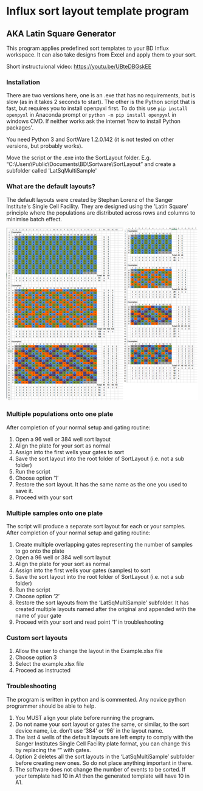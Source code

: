 # Influx sort layout template program
## AKA Latin Square Generator
This program applies predefined sort templates to your BD Influx workspace.  It can also take designs from Excel and apply them to your sort.

Short instructuional video: https://youtu.be/UBteDBGskEE

### Installation
There are two versions here, one is an .exe that has no requirements, but is slow (as in it takes 2 seconds to start).  The other is the Python script that is fast, but requires you to install openpyxl first.  To do this use `pip install openpyxl` in Anaconda prompt or `python -m pip install openpyxl` in windows CMD.  If neither works ask the internet 'how to install Python packages'.

You need Python 3 and SortWare 1.2.0.142 (it is not tested on other versions, but probably works).

Move the script or the .exe into the SortLayout folder. E.g. “C:\Users\Public\Documents\BD\Sortware\SortLayout” and create a subfolder called 'LatSqMultiSample' 

### What are the default layouts?
The default layouts were created by Stephan Lorenz of the Sanger Institute's Single Cell Facility.  They are designed using the 'Latin Square' principle where the populations are distributed across  rows and columns to minimise batch effect.

![Image of default layouts](https://github.com/SangerCytometry/Influx_auto_sort_template/blob/master/default%20layouts.png)

### Multiple populations onto one plate
After completion of your normal setup and gating routine:
1. Open a 96 well or 384 well sort layout
2. Align the plate for your sort as normal
3. Assign into the first wells your gates to sort
4. Save the sort layout into the root folder of SortLayout (i.e. not a sub folder)
5. Run the script
6. Choose option ‘1’
7. Restore the sort layout.  It has the same name as the one you used to save it.
8. Proceed with your sort

### Multiple samples onto one plate
The script will produce a separate sort layout for each or your samples.  After completion of your normal setup and gating routine:
1. Create multiple overlapping gates representing the number of samples to go onto the plate 
2. Open a 96 well or 384 well sort layout
3. Align the plate for your sort as normal
4. Assign into the first wells your gates (samples) to sort
5. Save the sort layout into the root folder of SortLayout (i.e. not a sub folder)
6. Run the script
7. Choose option ‘2’
8. Restore the sort layouts from the ‘LatSqMultiSample’ subfolder.  It has created multiple layouts named after the original and appended with the name of your gate
9. Proceed with your sort and read point ‘1’ in troubleshooting

### Custom sort layouts
1. Allow the user to change the layout in the Example.xlsx file
2. Choose option 3
3. Select the example.xlsx file
4. Proceed as instructed

### Troubleshooting
The program is written in python and is commented.  Any novice python programmer should be able to help.
1.	You MUST align your plate before running the program.
2.	Do not name your sort layout or gates the same, or similar, to the sort device name, i.e. don’t use ‘384’ or ‘96’ in the layout name.
3.	The last 4 wells of the default layouts are left empty to comply with the Sanger Institutes Single Cell Facility plate format, you can change this by replacing the “” with gates.
4.	Option 2 deletes all the sort layouts in the ‘LatSqMultiSample’ subfolder before creating new ones.  So do not place anything important in there.
5.	The software does not change the number of events to be sorted.  If your template had 10 in A1 then the generated template will have 10 in A1.
